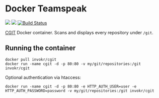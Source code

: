 Docker Teamspeak
=================

![](https://badge.imagelayers.io/invokr/cgit:latest.svg)
![](https://img.shields.io/docker/pulls/invokr/cgit.svg)
[![Build Status](https://travis-ci.org/invokr/docker-cgit.svg?branch=master)](https://travis-ci.org/invokr/docker-cgit)

[CGIT](http://git.zx2c4.com/cgit/) Docker container. Scans and displays every repository under `/git`.

Running the container
----------------------

    docker pull invokr/cgit
    docker run -name cgit -d -p 80:80 -v my/git/repositories:/git invokr/cgit

Optional authentication via htaccess:

    docker run -name cgit -d -p 80:80 -e HTTP_AUTH_USER=user -e HTTP_AUTH_PASSWORD=password -v my/git/repositories:/git invokr/cgit
